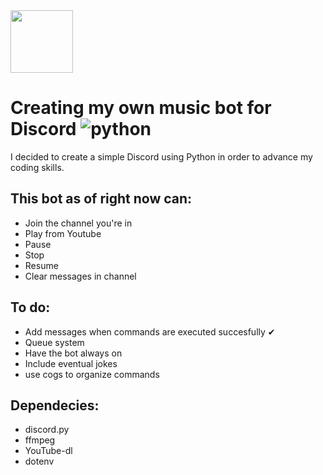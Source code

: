 <img src="https://www.adweek.com/wp-content/uploads/2021/01/DiscordLogo3-2.jpg" height="100">

# Creating my own music bot for Discord ![python](https://img.shields.io/badge/Python-3.9.5%20-brightgreen)

I decided to create a simple Discord using Python in order to advance my coding skills.

## This bot as of right now can:

- Join the channel you're in
- Play from Youtube
- Pause
- Stop
- Resume
- Clear messages in channel

## To do:

- Add messages when commands are executed succesfully ✔
- Queue system
- Have the bot always on
- Include eventual jokes
- use cogs to organize commands

## Dependecies:

- discord.py
- ffmpeg
- YouTube-dl
- dotenv
